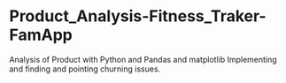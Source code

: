 # Product_Analysis-Fitness_Traker-FamApp
Analysis of Product with Python and Pandas and matplotlib Implementing and finding and pointing churning issues.
